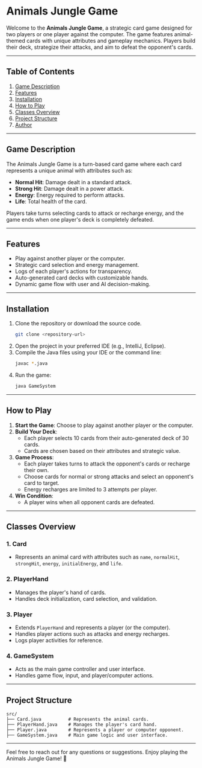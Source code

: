 
# Animals Jungle Game

Welcome to the **Animals Jungle Game**, a strategic card game designed for two players or one player against the computer. The game features animal-themed cards with unique attributes and gameplay mechanics. Players build their deck, strategize their attacks, and aim to defeat the opponent's cards.

---

## Table of Contents

1. [Game Description](#game-description)
2. [Features](#features)
3. [Installation](#installation)
4. [How to Play](#how-to-play)
5. [Classes Overview](#classes-overview)
6. [Project Structure](#project-structure)
7. [Author](#author)

---

## Game Description

The Animals Jungle Game is a turn-based card game where each card represents a unique animal with attributes such as:
- **Normal Hit**: Damage dealt in a standard attack.
- **Strong Hit**: Damage dealt in a power attack.
- **Energy**: Energy required to perform attacks.
- **Life**: Total health of the card.

Players take turns selecting cards to attack or recharge energy, and the game ends when one player's deck is completely defeated.

---

## Features

- Play against another player or the computer.
- Strategic card selection and energy management.
- Logs of each player's actions for transparency.
- Auto-generated card decks with customizable hands.
- Dynamic game flow with user and AI decision-making.

---

## Installation

1. Clone the repository or download the source code.
   ```bash
   git clone <repository-url>
   ```
2. Open the project in your preferred IDE (e.g., IntelliJ, Eclipse).
3. Compile the Java files using your IDE or the command line:
   ```bash
   javac *.java
   ```
4. Run the game:
   ```bash
   java GameSystem
   ```

---

## How to Play

1. **Start the Game**: Choose to play against another player or the computer.
2. **Build Your Deck**:
   - Each player selects 10 cards from their auto-generated deck of 30 cards.
   - Cards are chosen based on their attributes and strategic value.
3. **Game Process**:
   - Each player takes turns to attack the opponent's cards or recharge their own.
   - Choose cards for normal or strong attacks and select an opponent's card to target.
   - Energy recharges are limited to 3 attempts per player.
4. **Win Condition**:
   - A player wins when all opponent cards are defeated.

---

## Classes Overview

### 1. **Card**
   - Represents an animal card with attributes such as `name`, `normalHit`, `strongHit`, `energy`, `initialEnergy`, and `life`.

### 2. **PlayerHand**
   - Manages the player's hand of cards.
   - Handles deck initialization, card selection, and validation.

### 3. **Player**
   - Extends `PlayerHand` and represents a player (or the computer).
   - Handles player actions such as attacks and energy recharges.
   - Logs player activities for reference.

### 4. **GameSystem**
   - Acts as the main game controller and user interface.
   - Handles game flow, input, and player/computer actions.

---

## Project Structure

```
src/
├── Card.java          # Represents the animal cards.
├── PlayerHand.java    # Manages the player's card hand.
├── Player.java        # Represents a player or computer opponent.
├── GameSystem.java    # Main game logic and user interface.
```

---

Feel free to reach out for any questions or suggestions. Enjoy playing the Animals Jungle Game! 🐾

